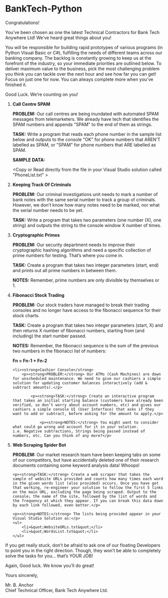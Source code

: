 # BankTech-Python

Congratulations!

You’ve been chosen as one the latest Technical Contractors for Bank Tech Anywhere Ltd! We’ve heard great things about you!

You will be responsible for building rapid prototypes of various programs (in Python Visual Basic or C#), fulfilling the needs of different teams across our banking company. The backlog is constantly growing to keep us at the forefront of the industry, so your immediate priorities are outlined below. To deliver maximum value to the business, pick the most challenging problem you think you can tackle over the next hour and see how far you can get! Focus on just one for now. You can always complete more when you’ve finished it.

Good Luck. We’re counting on you!


<ol type="1">
<li>
    <strong>Call Centre SPAM</strong>
    <p>
    <p><strong>PROBLEM:</strong> Our call centres are being inundated with automated SPAM messages from telemarketers. We already have tech that identifies the SPAM numbers and appends &quot;SPAM&quot; to the end of them as strings.</p>
    <p><strong>TASK:</strong> Write a program that reads each phone number in the sample list below and outputs to the console &quot;OK&quot; for phone numbers that AREN’T labelled as SPAM, or &quot;SPAM&quot; for phone numbers that ARE labelled as SPAM.</p>
    <p><strong>SAMPLE DATA:</strong></p>
    <p>&lt;Copy or Read directly from the file in your Visual Studio solution called &quot;PhoneList.txt&quot; &gt;</p>
    </p>
</li>

<li><strong>Keeping Track Of Criminals</strong>
    <p><strong>PROBLEM:</strong> Our criminal investigations unit needs to mark a number of bank notes with the same serial number to track a group of criminals. However, we don’t know how many notes need to be marked, nor what the serial number needs to be yet.</p>
    <p><strong>TASK:</strong> Write a program that takes two parameters (one number (X), one string) and outputs the string to the console window X number of times.</p>
</li>


<li><strong>Cryptographic Primes</strong>
    <p><strong>PROBLEM:</strong> Our security department needs to improve their cryptographic hashing algorithms and need a specific collection of prime numbers for testing. That’s where you come in.</p>
    <p><strong>TASK:</strong> Create a program that takes two integer parameters (start, end) and prints out all prime numbers in between them.</p>
    <p><strong>NOTES:</strong> Remember, prime numbers are only divisible by themselves or 1.</p>
</li>

<li><strong>Fibonacci Stock Trading</strong>
    <p><strong>PROBLEM:</strong> Our stock traders have managed to break their trading consoles and no longer have access to the fibonacci sequence for their stock charts.</p>
    <p><strong>TASK:</strong> Create a program that takes two integer parameters (start, X) and then returns X number of fibonacci numbers, starting from (and including) the start number passed.</p>
    <p><strong>NOTES:</strong> Remember, the fibonacci sequence is the sum of the previous two numbers in the fibonacci list of numbers:</p>
    <p><strong>Fn = Fn-1 + Fn-2</strong></p>
</li>

    <li><strong>Cashier Console</strong>
        <p><strong>PROBLEM:</strong> Our ATMs (Cash Machines) are down for unscheduled maintenance. We need to give our cashiers a simple solution for updating customer balances interactively (add & subtract amounts).</p>

            <p><strong>TASK:</strong> Create an interactive program that takes an initial starting balance (customers have already been verified, so don’t worry about account numbers, etc) and gives our cashiers a simple console UI (User Interface) that asks if they want to add or subtract, before asking for the amount to apply.</p>

                <p><strong>NOTES:</strong> You might want to consider what could go wrong and account for it in your solution.
    i.e. Negative subtractions, Strings being passed instead of numbers, etc. Can you think of any more?</p>
</li>

<li><strong>Web Scraping Spider Bot</strong>
    <p><strong>PROBLEM:</strong> Our market research team have been keeping tabs on some of our competitors, but have accidentally deleted one of their research documents containing some keyword analysis data! Whoops!</p>

    <p><strong>TASK:</strong> Create a web scraper that takes the sample of website URLs provided and counts how many times each word in the given words list (also provided) occurs. Once you have got that working, re-engineer your solution to follow the first 5 links on the main URL, excluding the page being scraped. Output to the console; the name of the site, followed by the list of words and the frequency at which they appear. If you can break this data down by each link followed, even better.</p>

    <p><strong>NOTES:</strong> The lists being provided appear in your Visual Studio Solution as:</p>
    <ul>
        <li>&quot;WebsiteURLs.txt&quot;</li>
        <li>&quot;WordsList.txt&quot;</li>
    </ul>
</li>
</ol>

If you get really stuck, don’t be afraid to ask one of our floating Developers to point you in the right direction. Though, they won’t be able to completely solve the tasks for you… that’s YOUR JOB!

Again, Good luck. We know you’ll do great!

Yours sincerely,

Mr. B. Anchor <br/>
Chief Technical Officer, Bank Tech Anywhere Ltd.


